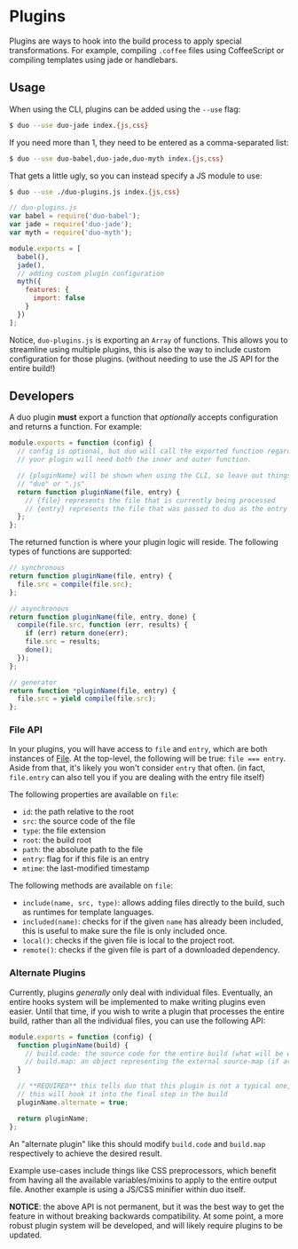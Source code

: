 # Plugins

Plugins are ways to hook into the build process to apply special
transformations. For example, compiling `.coffee` files using
CoffeeScript or compiling templates using jade or handlebars.

## Usage

When using the CLI, plugins can be added using the `--use` flag:

```sh
$ duo --use duo-jade index.{js,css}
```

If you need more than 1, they need to be entered as a comma-separated list:

```sh
$ duo --use duo-babel,duo-jade,duo-myth index.{js,css}
```

That gets a little ugly, so you can instead specify a JS module to use:

```sh
$ duo --use ./duo-plugins.js index.{js,css}
```

```js
// duo-plugins.js
var babel = require('duo-babel');
var jade = require('duo-jade');
var myth = require('duo-myth');

module.exports = [
  babel(),
  jade(),
  // adding custom plugin configuration
  myth({
    features: {
      import: false
    }
  })
];
```

Notice, `duo-plugins.js` is exporting an `Array` of functions. This allows you
to streamline using multiple plugins, this is also the way to include custom
configuration for those plugins. (without needing to use the JS API for the
entire build!)

## Developers

A duo plugin **must** export a function that *optionally* accepts configuration
and returns a function. For example:

```js
module.exports = function (config) {
  // config is optional, but duo will call the exported function regardless, so
  // your plugin will need both the inner and outer function.

  // {pluginName} will be shown when using the CLI, so leave out things like
  // "duo" or ".js"
  return function pluginName(file, entry) {
    // {file} represents the file that is currently being processed
    // {entry} represents the file that was passed to duo as the entry
  };
};
```

The returned function is where your plugin logic will reside. The following
types of functions are supported:

```js
// synchronous
return function pluginName(file, entry) {
  file.src = compile(file.src);
};

// asynchronous
return function pluginName(file, entry, done) {
  compile(file.src, function (err, results) {
    if (err) return done(err);
    file.src = results;
    done();
  });
};

// generator
return function *pluginName(file, entry) {
  file.src = yield compile(file.src);
};
```

### File API

In your plugins, you will have access to `file` and `entry`, which are both
instances of [File](https://github.com/component/duo/blob/master/lib/file.js).
At the top-level, the following will be true: `file === entry`. Aside from that,
it's likely you won't consider `entry` that often. (in fact, `file.entry` can
also tell you if you are dealing with the entry file itself)

The following properties are available on `file`:

 * `id`: the path relative to the root
 * `src`: the source code of the file
 * `type`: the file extension
 * `root`: the build root
 * `path`: the absolute path to the file
 * `entry`: flag for if this file is an entry
 * `mtime`: the last-modified timestamp

The following methods are available on `file`:

 * `include(name, src, type)`: allows adding files directly to the build, such
   as runtimes for template languages.
 * `included(name)`: checks for if the given `name` has already been included,
   this is useful to make sure the file is only included once.
 * `local()`: checks if the given file is local to the project root.
 * `remote()`: checks if the given file is part of a downloaded dependency.

### Alternate Plugins

Currently, plugins _generally_ only deal with individual files. Eventually,
an entire hooks system will be implemented to make writing plugins even easier.
Until that time, if you wish to write a plugin that processes the entire build,
rather than all the individual files, you can use the following API:

```js
module.exports = function (config) {
  function pluginName(build) {
    // build.code: the source code for the entire build (what will be written to the output file)
    // build.map: an object representing the external source-map (if available)
  }

  // **REQUIRED** this tells duo that this plugin is not a typical one,
  // this will hook it into the final step in the build
  pluginName.alternate = true;

  return pluginName;
};
```

An "alternate plugin" like this should modify `build.code` and `build.map`
respectively to achieve the desired result.

Example use-cases include things like CSS preprocessors, which benefit from
having all the available variables/mixins to apply to the entire output file.
Another example is using a JS/CSS minifier within duo itself.

**NOTICE**: the above API is not permanent, but it was the best way to get
the feature in without breaking backwards compatibility. At some point, a more
robust plugin system will be developed, and will likely require plugins to be
updated.
